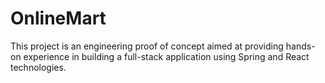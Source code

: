 # OnlineMart
This project is an engineering proof of concept aimed at providing hands-on experience in building a full-stack application using Spring and React technologies.
